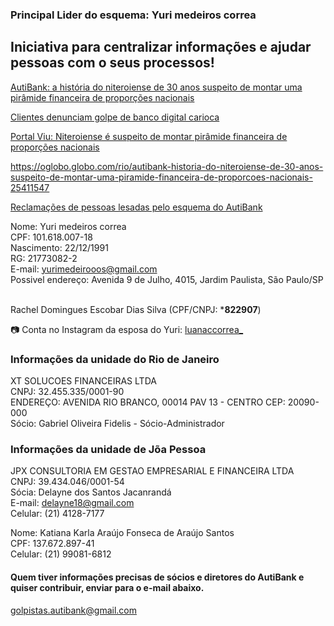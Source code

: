### Principal Lider do esquema: Yuri medeiros correa

## Iniciativa para centralizar informações e ajudar pessoas com o seus processos!

[AutiBank: a história do niteroiense de 30 anos suspeito de montar uma pirâmide financeira de proporções nacionais](https://extra.globo.com/casos-de-policia/autibank-historia-do-niteroiense-de-30-anos-suspeito-de-montar-uma-piramide-financeira-de-proporcoes-nacionais-25412626.html)

[Clientes denunciam golpe de banco digital carioca](https://recordtv.r7.com/domingo-espetacular/videos/clientes-denunciam-golpe-de-banco-digital-carioca-28022022)

[Portal Viu: Niteroiense é suspeito de montar pirâmide financeira de proporções nacionais](https://www.portalviu.com.br/brasil/niteroiense-de-30-anos-suspeito-de-montar-piramide-financeira-de-proporcoes-nacionais)

https://oglobo.globo.com/rio/autibank-historia-do-niteroiense-de-30-anos-suspeito-de-montar-uma-piramide-financeira-de-proporcoes-nacionais-25411547

[Reclamações de pessoas lesadas pelo esquema do AutiBank](https://www.reclameaqui.com.br/empresa/autibank/)<br />

Nome: Yuri medeiros correa<br />
CPF: 101.618.007-18<br />
Nascimento: 22/12/1991<br />
RG: 21773082-2<br />
E-mail: yurimedeirooos@gmail.com<br />
Possivel endereço: Avenida 9 de Julho, 4015, Jardim Paulista, São Paulo/SP<br /><br />

Rachel Domingues Escobar Dias Silva (CPF/CNPJ: ***822907**) <br />

📷 Conta no Instagram da esposa do Yuri: [luanaccorrea_](https://www.instagram.com/luanaccorrea_)

### Informações da unidade do Rio de Janeiro

XT SOLUCOES FINANCEIRAS LTDA<br />
CNPJ: 32.455.335/0001-90<br />
ENDEREÇO: AVENIDA RIO BRANCO, 00014 PAV 13 - CENTRO CEP: 20090-000<br />
Sócio: Gabriel Oliveira Fidelis - Sócio-Administrador<br />

### Informações da unidade de Jõa Pessoa

JPX CONSULTORIA EM GESTAO EMPRESARIAL E FINANCEIRA LTDA<br />
CNPJ: 39.434.046/0001-54<br />
Sócia: Delayne dos Santos Jacanrandá<br />
E-mail: delayne18@gmail.com<br />
Celular: (21) 4128-7177<br />

Nome:  Katiana Karla Araújo Fonseca de Araújo Santos<br />
CPF: 137.672.897-41<br />
Celular: (21) 99081-6812<br />


#### Quem tiver informações precisas de sócios e diretores do AutiBank e quiser contribuir, enviar para o e-mail abaixo.

golpistas.autibank@gmail.com
